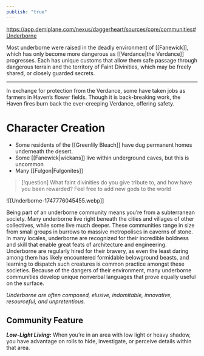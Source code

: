 ```yaml
---
publish: "true"
---
```

https://app.demiplane.com/nexus/daggerheart/sources/core/communities#Underborne

Most underborne were raised in the deadly environment of [[Fanewick]], which has only become more dangerous as [[Verdance|the Verdance]] progresses. Each has unique customs that allow them safe passage through dangerous terrain and the territory of Faint Divinities, which may be freely shared, or closely guarded secrets.

---
 In exchange for protection from the Verdance, some have taken jobs as farmers in Haven’s flower fields. Though it is back-breaking work, the Haven fires burn back the ever-creeping Verdance, offering safety.

# Character Creation
- Some residents of the [[Greenlily Bleach]] have dug permanent homes underneath the desert.
- Some [[Fanewick|wickans]] live within underground caves, but this is uncommon
- Many [[Fulgon|Fulgonites]]

> [!question] What faint divinities do you give tribute to, and how have you been rewarded?
> Feel free to add new gods to the world

![[Underborne-1747776045455.webp]]

Being part of an underborne community means you’re from a subterranean society. Many underborne live right beneath the cities and villages of other collectives, while some live much deeper. These communities range in size from small groups in burrows to massive metropolises in caverns of stone. In many locales, underborne are recognized for their incredible boldness and skill that enable great feats of architecture and engineering. Underborne are regularly hired for their bravery, as even the least daring among them has likely encountered formidable belowground beasts, and learning to dispatch such creatures is common practice amongst these societies. Because of the dangers of their environment, many underborne communities develop unique nonverbal languages that prove equally useful on the surface.

*Underborne are often composed, elusive, indomitable, innovative, resourceful, and unpretentious.*

## Community Feature

***Low-Light Living:*** When you’re in an area with low light or heavy shadow, you have advantage on rolls to hide, investigate, or perceive details within that area.
